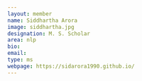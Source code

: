 ```yaml
---
layout: member
name: Siddhartha Arora
image: siddhartha.jpg
designation: M. S. Scholar
area: nlp
bio:
email:
type: ms
webpage: https://sidarora1990.github.io/
---
```

